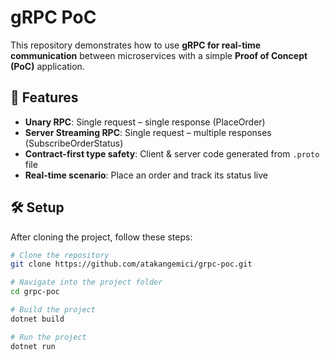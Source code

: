 # gRPC PoC  

This repository demonstrates how to use **gRPC for real-time communication** between microservices with a simple **Proof of Concept (PoC)** application.  

## 🚀 Features  
- **Unary RPC**: Single request – single response (PlaceOrder)  
- **Server Streaming RPC**: Single request – multiple responses (SubscribeOrderStatus)  
- **Contract-first type safety**: Client & server code generated from `.proto` file  
- **Real-time scenario**: Place an order and track its status live  

## 🛠️ Setup  
After cloning the project, follow these steps:  

```bash
# Clone the repository
git clone https://github.com/atakangemici/grpc-poc.git

# Navigate into the project folder
cd grpc-poc

# Build the project
dotnet build

# Run the project
dotnet run

